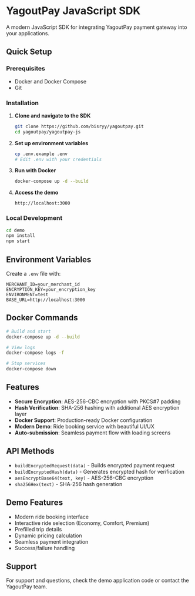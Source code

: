 # YagoutPay JavaScript SDK

A modern JavaScript SDK for integrating YagoutPay payment gateway into your applications.

## Quick Setup

### Prerequisites

- Docker and Docker Compose
- Git

### Installation

1. **Clone and navigate to the SDK**

   ```bash
   git clone https://github.com/bisryy/yagoutpay.git
   cd yagoutpay/yagoutpay-js
   ```

2. **Set up environment variables**

   ```bash
   cp .env.example .env
   # Edit .env with your credentials
   ```

3. **Run with Docker**

   ```bash
   docker-compose up -d --build
   ```

4. **Access the demo**
   ```
   http://localhost:3000
   ```

### Local Development

```bash
cd demo
npm install
npm start
```

## Environment Variables

Create a `.env` file with:

```env
MERCHANT_ID=your_merchant_id
ENCRYPTION_KEY=your_encryption_key
ENVIRONMENT=test
BASE_URL=http://localhost:3000
```

## Docker Commands

```bash
# Build and start
docker-compose up -d --build

# View logs
docker-compose logs -f

# Stop services
docker-compose down
```

## Features

- **Secure Encryption**: AES-256-CBC encryption with PKCS#7 padding
- **Hash Verification**: SHA-256 hashing with additional AES encryption layer
- **Docker Support**: Production-ready Docker configuration
- **Modern Demo**: Ride booking service with beautiful UI/UX
- **Auto-submission**: Seamless payment flow with loading screens

## API Methods

- `buildEncryptedRequest(data)` - Builds encrypted payment request
- `buildEncryptedHash(data)` - Generates encrypted hash for verification
- `aesEncryptBase64(text, key)` - AES-256-CBC encryption
- `sha256Hex(text)` - SHA-256 hash generation

## Demo Features

- Modern ride booking interface
- Interactive ride selection (Economy, Comfort, Premium)
- Prefilled trip details
- Dynamic pricing calculation
- Seamless payment integration
- Success/failure handling

## Support

For support and questions, check the demo application code or contact the YagoutPay team.
